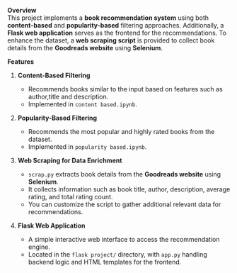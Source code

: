**Overview**  
This project implements a **book recommendation system** using both **content-based** and **popularity-based** filtering approaches. Additionally, a **Flask web application** serves as the frontend for the recommendations. To enhance the dataset, a **web scraping script** is provided to collect book details from the **Goodreads website** using **Selenium**.



**Features**  
1. **Content-Based Filtering**  
   - Recommends books similar to the input based on features such as author,title and description.  
   - Implemented in `content based.ipynb`.

2. **Popularity-Based Filtering**  
   - Recommends the most popular and highly rated books from the dataset.  
   - Implemented in `popularity based.ipynb`.

3. **Web Scraping for Data Enrichment**  
   - `scrap.py` extracts book details from the **Goodreads website** using **Selenium**.  
   - It collects information such as book title, author, description, average rating, and total rating count.  
   - You can customize the script to gather additional relevant data for recommendations.

4. **Flask Web Application**  
   - A simple interactive web interface to access the recommendation engine.  
   - Located in the `flask project/` directory, with `app.py` handling backend logic and HTML templates for the frontend.


